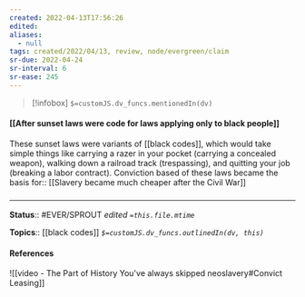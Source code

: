 ```yaml
---
created: 2022-04-13T17:56:26 
edited: 
aliases:
  - null
tags: created/2022/04/13, review, node/evergreen/claim
sr-due: 2022-04-24
sr-interval: 6
sr-ease: 245
---
```

> [!infobox]
`$=customJS.dv_funcs.mentionedIn(dv)`

#### [[After sunset laws were code for laws applying only to black people]]

These sunset laws were variants of [[black codes]],
which would take simple things like carrying a razer in your pocket (carrying a concealed weapon), walking down a railroad track (trespassing), and quitting your job (breaking a labor contract).
Conviction based of these laws became the basis
for:: [[Slavery became much cheaper after the Civil War]]

### <hr class="footnote"/>

**Status**:: #EVER/SPROUT
*edited `=this.file.mtime`*

**Topics**:: [[black codes]]
*`$=customJS.dv_funcs.outlinedIn(dv, this)`*

#### References

![[video - The Part of History You've always skipped neoslavery#Convict Leasing]]
